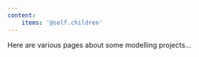 ```yaml
---
content:
    items: '@self.children'
---
```


Here are various pages about some modelling projects...
